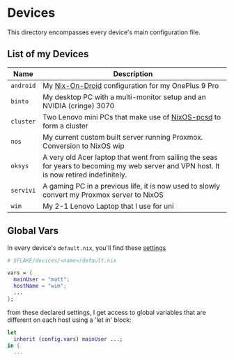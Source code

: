 # Devices

This directory encompasses every device's main configuration file.

## List of my Devices

| Name       | Description                                                                                             |
| ---------- | ------------------------------------------------------------------------------------------------------- |
| `android`  | My [Nix-On-Droid](https://github.com/nix-community/nix-on-droid) configuration for my OnePlus 9 Pro |
| `binto`    | My desktop PC with a multi-monitor setup and an NVIDIA (cringe) 3070 |
| `cluster`  | Two Lenovo mini PCs that make use of [NixOS-pcsd](https://github.com/matt1432/nixos-pcsd) to form a cluster |
| `nos`      | My current custom built server running Proxmox. Conversion to NixOS wip |
| `oksys`    | A very old Acer laptop that went from sailing the seas for years to becoming my web server and VPN host. It is now retired indefinitely. |
| `servivi`  | A gaming PC in a previous life, it is now used to slowly convert my Proxmox server to NixOS |
| `wim`      | My 2-1 Lenovo Laptop that I use for uni |

## Global Vars

In every device's `default.nix`, you'll find these [settings](https://git.nelim.org/matt1432/nixos-configs/src/branch/master/common/vars.nix)

```nix
# $FLAKE/devices/<name>/default.nix

vars = {
  mainUser = "matt";
  hostName = "wim";
  ...
};
```

from these declared settings, I get access to global variables
that are different on each host using a 'let in' block:

```nix
let
  inherit (config.vars) mainUser ...;
in {
  ...
```
